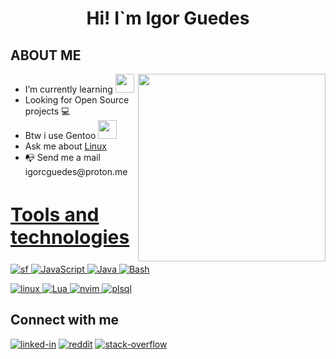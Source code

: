 
<h1 align ="center">Hi! I`m Igor Guedes</h1>
<div align = "left" width = 50%>
<h2>ABOUT ME </h2>
<ul>
<img align="right" width="300" src="https://i2.wp.com/allhtaccess.info/wp-content/uploads/2018/03/programming.gif?fit=1281%2C716&ssl=1" /> 

 <li>I’m currently learning <a href="https://learn.microsoft.com/en-us/cpp/?view=msvc-170" target="_blank">
<img src="https://www.freeiconspng.com/uploads/c--logo-icon-0.png" width="30" height="30"/> </a>

 </li>

 <li>Looking for Open Source projects 💻</li>

 <li>Btw i use Gentoo <a href="https://www.gentoo.org" target="_blank"><img src="https://cdn.jsdelivr.net/gh/devicons/devicon/icons/gentoo/gentoo-plain-wordmark.svg" width="30" height="30" /></li></a>

 <li>Ask me about <a href ="https://www.linux.org" target = "_blank">Linux</a> </li>

 <li>📭 Send me a mail igorcguedes@proton.me</li>
<ul>
</div>

<h2 style="font-size:30px" align ="left" width = 100%><u>Tools and technologies</u></h2>
  
  <a href="https://www.salesforce.com/" target="_blank"> 
 <img src="https://img.shields.io/badge/Salesforce-00A1E0?style=for-the-badge&logo=Salesforce&logoColor=white" alt="sf" /> </a> 
   <a href="https://developer.mozilla.org/pt-BR/docs/Web/JavaScript" target="_blank"> 
 <img src="https://img.shields.io/badge/JavaScript-323330?style=for-the-badge&logo=javascript&logoColor=F7DF1E" alt="JavaScript" /> </a> 
    <a href="https://www.java.com" target="_blank"> 
   <img src="https://img.shields.io/badge/Java-ED8B00?style=for-the-badge&logo=java&logoColor=white" alt="Java" /> </a> 
  <a href="https://devdocs.io/bash/" target="_blank"> 
 <img src="https://img.shields.io/badge/Shell_Script-121011?style=for-the-badge&logo=gnu-bash&logoColor=white" alt="Bash" /> </a> 
<p>
 <a href="https://www.linux.org/" target="_blank"> 
 <img src="https://img.shields.io/badge/Linux-FCC624?style=for-the-badge&logo=linux&logoColor=black" alt="linux" /> </a> 
 <a href="https://www.lua.org/" target="_blank"> 
 <img src="https://img.shields.io/badge/Lua-2C2D72?style=for-the-badge&logo=lua&logoColor=white" alt="Lua" /> </a> 
<a href="https://neovim.io/" target="_blank"> 
 <img src="https://img.shields.io/badge/NeoVim-%2357A143.svg?&style=for-the-badge&logo=neovim&logoColor=white" alt="nvim" /> </a> 
   <a href="https://docs.oracle.com/database/121/LNPLS/toc.htm" target="_blank"> 
 <img src="https://img.shields.io/badge/PLSQL-F80000?style=for-the-badge&logo=oracle&logoColor=black" alt="plsql" /> </a> 
</p>



<div>
<h2>Connect with me </h2>

[<img align="top" alt="linked-in" src="https://img.shields.io/badge/linkedin-%230077B5.svg?&style=for-the-badge&logo=linkedin&logoColor=white" />](https://www.linkedin.com/in/igor-guedes-93632a193/) 
[<img align="top" alt="reddit" src="https://img.shields.io/badge/Reddit-FF4500?style=for-the-badge&logo=reddit&logoColor=white"/>](https://www.reddit.com/user/igorcguedes)
[<img align="top" alt="stack-overflow" src="https://img.shields.io/badge/stack%20overflow-FE7A16?logo=stack-overflow&logoColor=white&style=for-the-badge" />](https://pt.stackoverflow.com/users/268151/igor-guedes)
          
</div>
  
